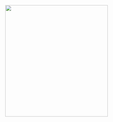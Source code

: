 <p align="center">
<img src="https://mhabibr02.github.io/Page-Web-Development/assets/img/portfolio/webdev-59.png" width="80%" height="30%">
</p>

